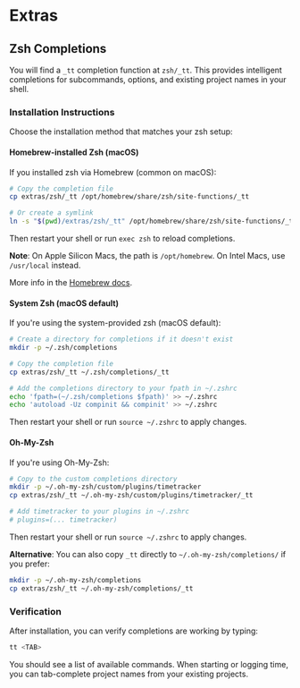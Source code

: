 # Extras

## Zsh Completions

You will find a `_tt` completion function at `zsh/_tt`. This provides intelligent completions for subcommands, options, and existing project names in your shell.

### Installation Instructions

Choose the installation method that matches your zsh setup:

#### Homebrew-installed Zsh (macOS)

If you installed zsh via Homebrew (common on macOS):

```bash
# Copy the completion file
cp extras/zsh/_tt /opt/homebrew/share/zsh/site-functions/_tt

# Or create a symlink
ln -s "$(pwd)/extras/zsh/_tt" /opt/homebrew/share/zsh/site-functions/_tt
```

Then restart your shell or run `exec zsh` to reload completions.

**Note**: On Apple Silicon Macs, the path is `/opt/homebrew`. On Intel Macs, use `/usr/local` instead.

More info in the [Homebrew docs](https://docs.brew.sh/Shell-Completion#configuring-completions-in-zsh).

#### System Zsh (macOS default)

If you're using the system-provided zsh (macOS default):

```bash
# Create a directory for completions if it doesn't exist
mkdir -p ~/.zsh/completions

# Copy the completion file
cp extras/zsh/_tt ~/.zsh/completions/_tt

# Add the completions directory to your fpath in ~/.zshrc
echo 'fpath=(~/.zsh/completions $fpath)' >> ~/.zshrc
echo 'autoload -Uz compinit && compinit' >> ~/.zshrc
```

Then restart your shell or run `source ~/.zshrc` to apply changes.

#### Oh-My-Zsh

If you're using Oh-My-Zsh:

```bash
# Copy to the custom completions directory
mkdir -p ~/.oh-my-zsh/custom/plugins/timetracker
cp extras/zsh/_tt ~/.oh-my-zsh/custom/plugins/timetracker/_tt

# Add timetracker to your plugins in ~/.zshrc
# plugins=(... timetracker)
```

Then restart your shell or run `source ~/.zshrc` to apply changes.

**Alternative**: You can also copy `_tt` directly to `~/.oh-my-zsh/completions/` if you prefer:

```bash
mkdir -p ~/.oh-my-zsh/completions
cp extras/zsh/_tt ~/.oh-my-zsh/completions/_tt
```

### Verification

After installation, you can verify completions are working by typing:

```bash
tt <TAB>
```

You should see a list of available commands. When starting or logging time, you can tab-complete project names from your existing projects.
